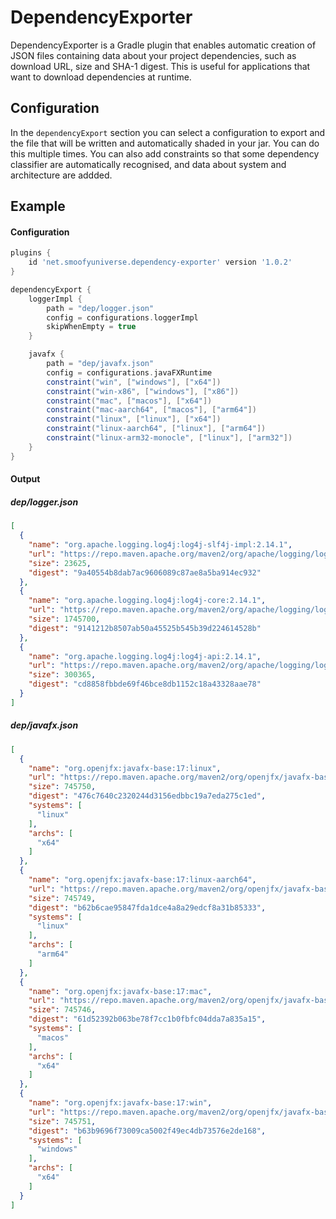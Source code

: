 # DependencyExporter

DependencyExporter is a Gradle plugin that enables automatic creation of JSON files containing data about your project
dependencies, such as download URL, size and SHA-1 digest. This is useful for applications that want to download
dependencies at runtime.

## Configuration

In the `dependencyExport` section you can select a configuration to export and the file that will be written and
automatically shaded in your jar. You can do this multiple times. You can also add constraints so that some dependency
classifier are automatically recognised, and data about system and architecture are addded.

## Example

#### Configuration

```groovy
plugins {
    id 'net.smoofyuniverse.dependency-exporter' version '1.0.2'
}

dependencyExport {
    loggerImpl {
        path = "dep/logger.json"
        config = configurations.loggerImpl
        skipWhenEmpty = true
    }

    javafx {
        path = "dep/javafx.json"
        config = configurations.javaFXRuntime
        constraint("win", ["windows"], ["x64"])
        constraint("win-x86", ["windows"], ["x86"])
        constraint("mac", ["macos"], ["x64"])
        constraint("mac-aarch64", ["macos"], ["arm64"])
        constraint("linux", ["linux"], ["x64"])
        constraint("linux-aarch64", ["linux"], ["arm64"])
        constraint("linux-arm32-monocle", ["linux"], ["arm32"])
    }
}
```

#### Output

##### dep/logger.json

```json
[
  {
    "name": "org.apache.logging.log4j:log4j-slf4j-impl:2.14.1",
    "url": "https://repo.maven.apache.org/maven2/org/apache/logging/log4j/log4j-slf4j-impl/2.14.1/log4j-slf4j-impl-2.14.1.jar",
    "size": 23625,
    "digest": "9a40554b8dab7ac9606089c87ae8a5ba914ec932"
  },
  {
    "name": "org.apache.logging.log4j:log4j-core:2.14.1",
    "url": "https://repo.maven.apache.org/maven2/org/apache/logging/log4j/log4j-core/2.14.1/log4j-core-2.14.1.jar",
    "size": 1745700,
    "digest": "9141212b8507ab50a45525b545b39d224614528b"
  },
  {
    "name": "org.apache.logging.log4j:log4j-api:2.14.1",
    "url": "https://repo.maven.apache.org/maven2/org/apache/logging/log4j/log4j-api/2.14.1/log4j-api-2.14.1.jar",
    "size": 300365,
    "digest": "cd8858fbbde69f46bce8db1152c18a43328aae78"
  }
]
```

##### dep/javafx.json

```json
[
  {
    "name": "org.openjfx:javafx-base:17:linux",
    "url": "https://repo.maven.apache.org/maven2/org/openjfx/javafx-base/17/javafx-base-17-linux.jar",
    "size": 745750,
    "digest": "476c7640c2320244d3156edbbc19a7eda275c1ed",
    "systems": [
      "linux"
    ],
    "archs": [
      "x64"
    ]
  },
  {
    "name": "org.openjfx:javafx-base:17:linux-aarch64",
    "url": "https://repo.maven.apache.org/maven2/org/openjfx/javafx-base/17/javafx-base-17-linux-aarch64.jar",
    "size": 745749,
    "digest": "b62b6cae95847fda1dce4a8a29edcf8a31b85333",
    "systems": [
      "linux"
    ],
    "archs": [
      "arm64"
    ]
  },
  {
    "name": "org.openjfx:javafx-base:17:mac",
    "url": "https://repo.maven.apache.org/maven2/org/openjfx/javafx-base/17/javafx-base-17-mac.jar",
    "size": 745746,
    "digest": "61d52392b063be78f7cc1b0fbfc04dda7a835a15",
    "systems": [
      "macos"
    ],
    "archs": [
      "x64"
    ]
  },
  {
    "name": "org.openjfx:javafx-base:17:win",
    "url": "https://repo.maven.apache.org/maven2/org/openjfx/javafx-base/17/javafx-base-17-win.jar",
    "size": 745751,
    "digest": "b63b9696f73009ca5002f49ec4db73576e2de168",
    "systems": [
      "windows"
    ],
    "archs": [
      "x64"
    ]
  }
]
```